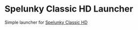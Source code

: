 # Spelunky Classic HD Launcher
Simple launcher for [Spelunky Classic HD](https://github.com/yancharkin/SpelunkyClassicHD)
